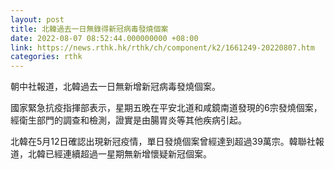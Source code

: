 ```yaml
---
layout: post
title: 北韓過去一日無錄得新冠病毒發燒個案
date: 2022-08-07 08:52:44.000000000 +08:00
link: https://news.rthk.hk/rthk/ch/component/k2/1661249-20220807.htm
categories: rthk
---
```


朝中社報道，北韓過去一日無新增新冠病毒發燒個案。

國家緊急抗疫指揮部表示，星期五晚在平安北道和咸鏡南道發現的6宗發燒個案，經衛生部門的調查和檢測，證實是由腸胃炎等其他疾病引起。

北韓在5月12日確認出現新冠疫情，單日發燒個案曾經達到超過39萬宗。韓聯社報道，北韓已經連續超過一星期無新增懷疑新冠個案。
